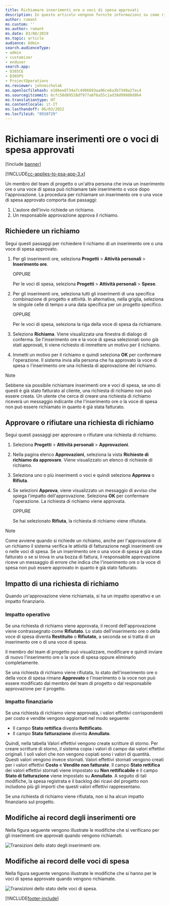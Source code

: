 ```yaml
---
title: Richiamare inserimenti ore o voci di spesa approvati
description: In questo articolo vengono fornite informazioni su come richiamare una transazione di tempo o spesa approvata precedentemente.
author: rumant
ms.custom: ''
ms.author: rumant
ms.date: 03/08/2019
ms.topic: article
audience: Admin
search.audienceType:
- admin
- customizer
- enduser
search.app:
- D365CE
- D365PS
- ProjectOperations
ms.reviewer: johnmichalak
ms.openlocfilehash: e106ee8734a7c4986693aa06ce6a3b7349a27ac4
ms.sourcegitcommit: 6cfc50d89528df977a8f6a55c1ad39d99800d9b4
ms.translationtype: HT
ms.contentlocale: it-IT
ms.lasthandoff: 06/03/2022
ms.locfileid: "8910729"
---
```

# <a name="recall-approved-time-or-expense-entries"></a>Richiamare inserimenti ore o voci di spesa approvati

[!include [banner](../includes/psa-now-project-operations.md)]

[!INCLUDE[cc-applies-to-psa-app-3.x](../includes/cc-applies-to-psa-app-3x.md)]

Un membro del team di progetto o un'altra persona che invia un inserimento ore o una voce di spesa può richiamare tale inserimento o voce dopo l'approvazione. La procedura per richiamare un inserimento ore o una voce di spesa approvato comporta due passaggi:

1. L'autore dell'invio richiede un richiamo.
2. Un responsabile approvazione approva il richiamo.

## <a name="request-a-recall"></a>Richiedere un richiamo

Segui questi passaggi per richiedere il richiamo di un inserimento ore o una voce di spesa approvato.

1. Per gli inserimenti ore, seleziona **Progetti** \> **Attività personali** \> **Inserimento ore**.

    OPPURE

    Per le voci di spesa, seleziona **Progetti** \> **Attività personali** \> **Spese**.

2. Per gli inserimenti ore, seleziona tutti gli inserimenti di una specifica combinazione di progetto e attività. In alternativa, nella griglia, seleziona le singole celle di tempo a una data specifica per un progetto specifico.

    OPPURE

    Per le voci di spesa, seleziona la riga della voce di spesa da richiamare.

3. Seleziona **Richiama**. Viene visualizzata una finestra di dialogo di conferma. Se l'inserimento ore e la voce di spesa selezionati sono già stati approvati, ti viene richiesto di immettere un motivo per il richiamo.
4. Immetti un motivo per il richiamo e quindi seleziona **OK** per confermare l'operazione. Il sistema invia alla persona che ha approvato la voce di spesa o l'inserimento ore una richiesta di approvazione del richiamo.

> [!NOTE]
> Sebbene sia possibile richiamare inserimenti ore e voci di spesa, se uno di questi è già stato fatturato al cliente, una richiesta di richiamo non può essere creata. Un utente che cerca di creare una richiesta di richiamo riceverà un messaggio indicante che l'inserimento ore o la voce di spesa non può essere richiamato in quanto è già stata fatturato.

## <a name="approve-or-reject-a-recall-request"></a>Approvare o rifiutare una richiesta di richiamo

Segui questi passaggi per approvare o rifiutare una richiesta di richiamo.

1. Seleziona **Progetti** \> **Attività personali** \> **Approvazioni**.
2. Nella pagina elenco **Approvazioni**, seleziona la vista **Richieste di richiamo da approvare**. Viene visualizzato un elenco di richieste di richiamo.
3. Seleziona uno o più inserimenti o voci e quindi seleziona **Approva** o **Rifiuta**.
4. Se selezioni **Approva**, viene visualizzato un messaggio di avviso che spiega l'impatto dell'approvazione. Seleziona **OK** per confermare l'operazione. La richiesta di richiamo viene approvata.

    OPPURE

    Se hai selezionato **Rifiuta**, la richiesta di richiamo viene rifiutata.

> [!NOTE]
> Come avviene quando si richiede un richiamo, anche per l'approvazione di un richiamo il sistema verifica le attività di fatturazione negli inserimenti ore o nelle voci di spesa. Se un inserimento ore o una voce di spesa è già stata fatturato o se si trova in una bozza di fattura, il responsabile approvazione riceve un messaggio di errore che indica che l'inserimento ore o la voce di spesa non può essere approvato in quanto è già stato fatturato.

## <a name="impact-of-a-recall-request"></a>Impatto di una richiesta di richiamo

Quando un'approvazione viene richiamata, si ha un impatto operativo e un impatto finanziario.

### <a name="operational-impact"></a>Impatto operativo

Se una richiesta di richiamo viene approvata, il record dell'approvazione viene contrassegnato come **Rifiutato**. Lo stato dell'inserimento ore o della voce di spesa diventa **Restituito** o **Rifiutato**, a seconda se si tratta di un inserimento ore o di una voce di spesa.

Il membro del team di progetto può visualizzare, modificare e quindi inviare di nuovo l'inserimento ore o la voce di spesa oppure eliminarlo completamente.

Se una richiesta di richiamo viene rifiutata, lo stato dell'inserimento ore o della voce di spesa rimane **Approvato** e l'inserimento o la voce non può essere modificato dal membro del team di progetto o dal responsabile approvazione per il progetto.

### <a name="financial-impact"></a>Impatto finanziario

Se una richiesta di richiamo viene approvata, i valori effettivi corrispondenti per costo e vendite vengono aggiornati nel modo seguente:

- Il campo **Stato rettifica** diventa **Rettificato**.
- Il campo **Stato fatturazione** diventa **Annullato**.

Quindi, nella tabella Valori effettivi vengono create scritture di storno. Per creare scritture di storno, il sistema copia i valori di campo dai valori effettivi originali. I soli valori che non vengono copiati sono i valori di quantità. Questi valori vengono invece stornati. Valori effettivi stornati vengono creati per i valori effettivi **Costo** e **Vendite non fatturate**. Il campo **Stato rettifica** dei valori effettivi stornati viene impostato su **Non rettificabile** e il campo **Stato di fatturazione** viene impostato su **Annullato**. A seguito di tali modifiche, la spesa registrata e il backlog dei ricavi del progetto non includono più gli importi che questi valori effettivi rappresentano.

Se una richiesta di richiamo viene rifiutata, non si ha alcun impatto finanziario sul progetto.

## <a name="changes-to-time-entry-records"></a>Modifiche ai record degli inserimenti ore

Nella figura seguente vengono illustrate le modifiche che si verificano per gli inserimenti ore approvati quando vengono richiamati.

![Transizioni dello stato degli inserimenti ore.](media/TimeEntryStateTransitions.png)

## <a name="changes-to-expense-entry-records"></a>Modifiche ai record delle voci di spesa

Nella figura seguente vengono illustrate le modifiche che si hanno per le voci di spesa approvate quando vengono richiamate.

![Transizioni dello stato delle voci di spesa.](media/ExpenseEntryStateTransitions.png)


[!INCLUDE[footer-include](../includes/footer-banner.md)]
